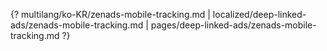 {? multilang/ko-KR/zenads-mobile-tracking.md | localized/deep-linked-ads/zenads-mobile-tracking.md | pages/deep-linked-ads/zenads-mobile-tracking.md ?}
